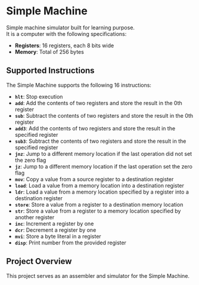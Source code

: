 # Simple Machine
Simple machine simulator built for learning purpose.  
It is a computer with the following specifications: 

- **Registers**: 16 registers, each 8 bits wide
- **Memory**: Total of 256 bytes

## Supported Instructions

The Simple Machine supports the following 16 instructions:

- **`hlt`**: Stop execution
- **`add`**: Add the contents of two registers and store the result in the 0th register
- **`sub`**: Subtract the contents of two registers and store the result in the 0th register
- **`add3`**: Add the contents of two registers and store the result in the specified register
- **`sub3`**: Subtract the contents of two registers and store the result in the specified register
- **`jnz`**: Jump to a different memory location if the last operation did not set the zero flag
- **`jz`**: Jump to a different memory location if the last operation set the zero flag
- **`mov`**: Copy a value from a source register to a destination register
- **`load`**: Load a value from a memory location into a destination register
- **`ldr`**: Load a value from a memory location specified by a register into a destination register
- **`store`**: Store a value from a register to a destination memory location
- **`str`**: Store a value from a register to a memory location specified by another register
- **`inc`**: Increment a register by one
- **`dcr`**: Decrement a register by one
- **`mvi`**: Store a byte literal in a register
- **`disp`**: Print number from the provided register

## Project Overview

This project serves as an assembler and simulator for the Simple Machine.

